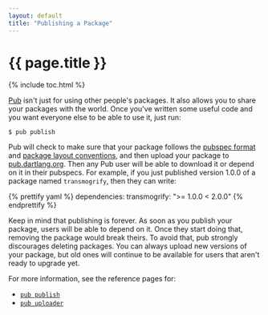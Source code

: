 ```yaml
---
layout: default
title: "Publishing a Package"
---
```


# {{ page.title }}

{% include toc.html %}

[Pub](/tools/pub) isn't just for using other people's packages. It also allows you to share
your packages with the world. Once you've written some useful code and you want
everyone else to be able to use it, just run:

    $ pub publish

Pub will check to make sure that your package follows the [pubspec
format](pubspec.html) and [package layout conventions](package-layout.html),
and then upload your package to [pub.dartlang.org](http://pub.dartlang.org).
Then any Pub user will be able to download it or depend on it in their
pubspecs. For example, if you just published version 1.0.0 of a package named
`transmogrify`, then they can write:

{% prettify yaml %}
dependencies:
  transmogrify: ">= 1.0.0 < 2.0.0"
{% endprettify %}

Keep in mind that publishing is forever. As soon as you publish your package,
users will be able to depend on it. Once they start doing that, removing
the package would break theirs. To avoid that, pub strongly discourages
deleting packages. You can always upload new versions of your package, but
old ones will continue to be available for users that aren't ready to
upgrade yet.

For more information, see the reference pages for:

* [`pub publish`](cmd/pub-lish.html)
* [`pub uploader`](cmd/pub-uploader.html)
